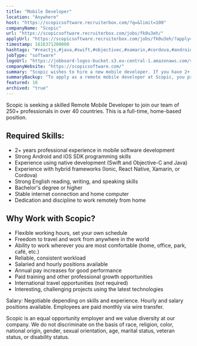 ```yaml
---
title: "Mobile Developer"
location: "Anywhere"
host: "https://scopicsoftware.recruiterbox.com/?q=&limit=100"
companyName: "Scopic"
url: "https://scopicsoftware.recruiterbox.com/jobs/fk0u3eh/"
applyUrl: "https://scopicsoftware.recruiterbox.com/jobs/fk0u3eh/?apply=true"
timestamp: 1616371200000
hashtags: "#reactjs,#java,#swift,#objectivec,#xamarin,#cordova,#android,#ios,#English"
jobType: "software"
logoUrl: "https://jobboard-logos-bucket.s3.eu-central-1.amazonaws.com/scopic"
companyWebsite: "https://scopicsoftware.com/"
summary: "Scopic wishes to hire a new mobile developer. If you have 2+ years professional experience in mobile software development, consider applying."
summaryBackup: "To apply as a remote mobile developer at Scopic, you preferably need to have some knowledge of: #reactjs, #java, #swift."
featured: 18
archived: "true"
---
```


Scopic is seeking a skilled Remote Mobile Developer to join our team of 250+ professionals in over 40 countries. This is a full-time, home-based position.

## Required Skills:

*   2+ years professional experience in mobile software development
*   Strong Android and iOS SDK programming skills
*   Experience using native development (Swift and Objective-C and Java)
*   Experience with hybrid frameworks (Ionic, React Native, Xamarin, or Cordova)
*   Strong English reading, writing, and speaking skills
*   Bachelor's degree or higher
*   Stable internet connection and home computer
*   Dedication and discipline to work remotely from home

## Why Work with Scopic?

*   Flexible working hours, set your own schedule
*   Freedom to travel and work from anywhere in the world
*   Ability to work wherever you are most comfortable (home, office, park, café, etc.)
*   Reliable, consistent workload
*   Salaried and hourly positions available
*   Annual pay increases for good performance
*   Paid training and other professional growth opportunities
*   International travel opportunities (not required)
*   Interesting, challenging projects using the latest technologies

Salary: Negotiable depending on skills and experience. Hourly and salary positions available. Employees are paid monthly via wire transfer.

Scopic is an equal opportunity employer and we value diversity at our company. We do not discriminate on the basis of race, religion, color, national origin, gender, sexual orientation, age, marital status, veteran status, or disability status.
